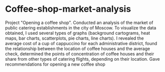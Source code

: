 # Coffee-shop-market-analysis
Project "Opening a coffee shop". Conducted an analysis of the market of public catering establishments in the city of Moscow. To visualize the data obtained, I used several types of graphs (background cartograms, heat maps, bar charts, scatterplots, pie charts, line charts). I revealed the average cost of a cup of cappuccino for each administrative district, found the relationship between the location of coffee houses and the average check, determined the points of concentration of coffee houses and their share from other types of catering flights, depending on their location. Gave recommendations for opening a new coffee shop
